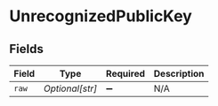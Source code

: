 # UnrecognizedPublicKey


## Fields

| Field              | Type               | Required           | Description        |
| ------------------ | ------------------ | ------------------ | ------------------ |
| `raw`              | *Optional[str]*    | :heavy_minus_sign: | N/A                |